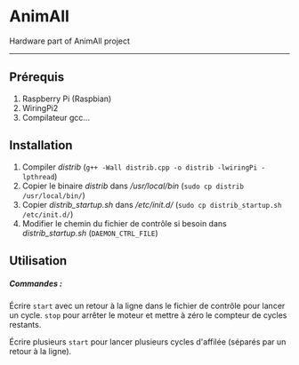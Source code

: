 AnimAll
=======

Hardware part of AnimAll project


----

## Prérequis

1. Raspberry Pi (Raspbian)
2. WiringPi2
3. Compilateur gcc...


## Installation

1. Compiler *distrib* (`g++ -Wall distrib.cpp -o distrib -lwiringPi -lpthread`)
2. Copier le binaire *distrib* dans */usr/local/bin* (`sudo cp distrib /usr/local/bin/`)
3. Copier *distrib_startup.sh* dans */etc/init.d/* (`sudo cp distrib_startup.sh /etc/init.d/`)
4. Modifier le chemin du fichier de contrôle si besoin dans *distrib_startup.sh* (`DAEMON_CTRL_FILE`)

## Utilisation

##### Commandes :
Écrire `start` avec un retour à la ligne dans le fichier de contrôle pour lancer un cycle. `stop` pour arrêter le moteur et mettre à zéro le compteur de cycles restants.

Écrire plusieurs `start` pour lancer plusieurs cycles d'affilée (séparés par un retour à la ligne).

